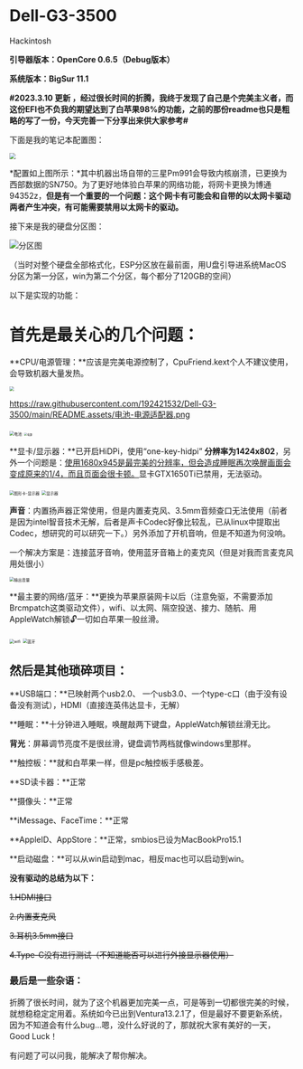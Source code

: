 

# Dell-G3-3500

Hackintosh 

**引导器版本：OpenCore 0.6.5（Debug版本）**

**系统版本：BigSur 11.1**

**#2023.3.10 更新 ，经过很长时间的折腾，我终于发现了自己是个完美主义者，而这份EFI也不负我的期望达到了白苹果98%的功能，之前的那份readme也只是粗略的写了一份，今天完善一下分享出来供大家参考#**

下面是我的笔记本配置图：

<img src="/Users/harrypotter/Documents/GitHub/Dell-G3-3500/README.assets/硬件参数.png" style="zoom: 67%;" />

*配置如上图所示：*其中机器出场自带的三星Pm991会导致内核崩溃，已更换为西部数据的SN750。为了更好地体验白苹果的网络功能，将网卡更换为博通94352z，**但是有一个重要的一个问题：这个网卡有可能会和自带的以太网卡驱动两者产生冲突，有可能需要禁用以太网卡的驱动。**

接下来是我的硬盘分区图：

![分区图](/Users/harrypotter/Documents/GitHub/Dell-G3-3500/README.assets/分区图.png)

（当时对整个硬盘全部格式化，ESP分区放在最前面，用U盘引导进系统MacOS分区为第一分区，win为第二个分区，每个都分了120GB的空间）

 以下是实现的功能：

#    **首先是最关心的几个问题：**

**CPU/电源管理：**应该是完美电源控制了，CpuFriend.kext个人不建议使用，会导致机器大量发热。

<img src="https://raw.githubusercontent.com/192421532/Dell-G3-3500/main/README.assets/about.png" style="zoom:50%;" />

https://raw.githubusercontent.com/192421532/Dell-G3-3500/main/README.assets/电池-电源适配器.png

<img src="/Users/harrypotter/Documents/GitHub/Dell-G3-3500/README.assets/电池.png" alt="电池" style="zoom: 50%;" />

<img src="/Users/harrypotter/Documents/GitHub/Dell-G3-3500/README.assets/电源.png" alt="电源" style="zoom: 33%;" />

**显卡/显示器：**已开启HiDPi，使用“one-key-hidpi” **分辨率为1424x802**，另外一个问题是：<u>使用1680x945是最完美的分辨率，但会造成睡眠再次唤醒画面会变成原来的1/4，而且页面会很卡顿。</u>显卡GTX1650Ti已禁用，无法驱动。

<img src="/Users/harrypotter/Documents/GitHub/Dell-G3-3500/README.assets/图形卡-显示器.png" alt="图形卡-显示器" style="zoom:50%;" />

<img src="/Users/harrypotter/Documents/GitHub/Dell-G3-3500/README.assets/显示器.png" alt="显示器" style="zoom:50%;" />

**声音**：内置扬声器正常使用，但是内置麦克风、3.5mm音频查口无法使用（前者是因为intel智音技术无解，后者是声卡Codec好像比较乱，已从linux中提取出Codec，想研究的可以研究一下。）另外添加了开机音响，但是不知道为何没响。

 一个解决方案是：连接蓝牙音响，使用蓝牙音箱上的麦克风（但是对我而言麦克风用处很小）

<img src="/Users/harrypotter/Documents/GitHub/Dell-G3-3500/README.assets/输出音量.png" alt="输出音量" style="zoom:50%;" />

**最主要的网络/蓝牙：**更换为苹果原装网卡以后（注意免驱，不需要添加Brcmpatch这类驱动文件），wifi、以太网、隔空投送、接力、随航、用AppleWatch解锁🔓一切如白苹果一般丝滑。

<img src="/Users/harrypotter/Documents/GitHub/Dell-G3-3500/README.assets/wifi.png" alt="wifi" style="zoom:50%;" />

<img src="/Users/harrypotter/Documents/GitHub/Dell-G3-3500/README.assets/蓝牙.png" alt="蓝牙" style="zoom:50%;" />

## **然后是其他琐碎项目：**

 **USB端口：**已映射两个usb2.0、 一个usb3.0、一个type-c口（由于没有设备没有测试），HDMI（直接连英伟达显卡，无解）

   **睡眠：**十分钟进入睡眠，唤醒敲两下键盘，AppleWatch解锁丝滑无比。

   **背光**：屏幕调节亮度不是很丝滑，键盘调节两档就像windows里那样。

**触控板：**就和白苹果一样，但是pc触控板手感极差。

**SD读卡器：**正常

**摄像头：**正常

**iMessage、FaceTime：**正常

**AppleID、AppStore：**正常，smbios已设为MacBookPro15.1

**启动磁盘：**可以从win启动到mac，相反mac也可以启动到win。

 

**没有驱动的总结为以下：**

~~1.HDMI接口~~

~~2.内置麦克风~~

~~3.耳机3.5mm接口~~

~~4.Type-C没有进行测试（不知道能否可以进行外接显示器使用）~~



### 最后是一些杂语：

  折腾了很长时间，就为了这个机器更加完美一点，可是等到一切都很完美的时候，就想稳稳定定用着。系统如今已出到Ventura13.2.1了，但是最好不要更新系统，因为不知道会有什么bug...嗯，没什么好说的了，那就祝大家有美好的一天，Good Luck！

  有问题了可以问我，能解决了帮你解决。

 

